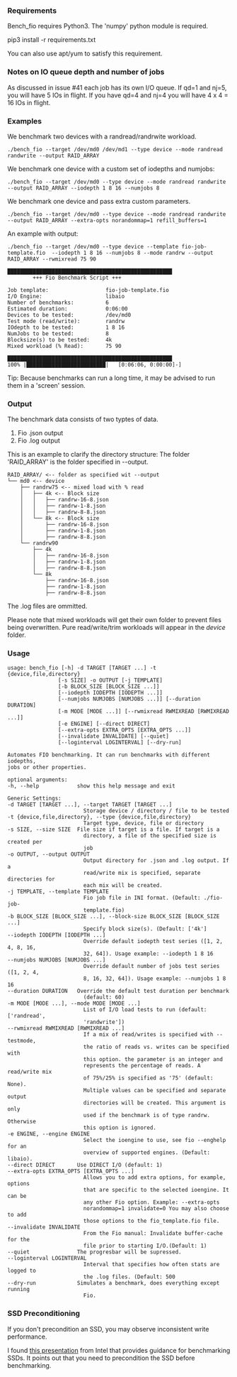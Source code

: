 ### Requirements

Bench_fio requires Python3. The 'numpy' python module is required.

   pip3 install -r requirements.txt 

You can also use apt/yum to satisfy this requirement.


### Notes on IO queue depth and number of jobs

As discussed in issue #41 each job has its own I/O queue. If qd=1 and nj=5, you will have 5 IOs in flight.
If you have qd=4 and nj=4 you will have 4 x 4 = 16 IOs in flight. 

### Examples
 
We benchmark two devices with a randread/randrwite workload. 

    ./bench_fio --target /dev/md0 /dev/md1 --type device --mode randread randwrite --output RAID_ARRAY 

We benchmark one device with a custom set of iodepths and numjobs:

    ./bench_fio --target /dev/md0 --type device --mode randread randwrite --output RAID_ARRAY --iodepth 1 8 16 --numjobs 8

We benchmark one device and pass extra custom parameters. 

	./bench_fio --target /dev/md0 --type device --mode randread randwrite --output RAID_ARRAY --extra-opts norandommap=1 refill_buffers=1


An example with output:

	./bench_fio --target /dev/md0 --type device --template fio-job-template.fio  --iodepth 1 8 16 --numjobs 8 --mode randrw --output RAID_ARRAY --rwmixread 75 90 

	████████████████████████████████████████████████████
			+++ Fio Benchmark Script +++

	Job template:                  fio-job-template.fio
	I/O Engine:                    libaio
	Number of benchmarks:          6
	Estimated duration:            0:06:00
	Devices to be tested:          /dev/md0
	Test mode (read/write):        randrw
	IOdepth to be tested:          1 8 16
	NumJobs to be tested:          8
	Blocksize(s) to be tested:     4k
	Mixed workload (% Read):       75 90

	████████████████████████████████████████████████████
	100% |█████████████████████████|   [0:06:06, 0:00:00]-]

Tip: Because benchmarks can run a long time, it may be advised to run them
in a 'screen' session.

### Output

The benchmark data consists of two typtes of data. 

1. Fio .json output
2. Fio .log output

This is an example to clarify the directory structure:
The folder 'RAID_ARRAY' is the folder specified in --output.

	RAID_ARRAY/ <-- folder as specified wit --output
	└── md0 <-- device
		├── randrw75 <-- mixed load with % read 
		│   ├── 4k <-- Block size
		│   │   ├── randrw-16-8.json
		│   │   ├── randrw-1-8.json
		│   │   ├── randrw-8-8.json
		│   └── 8k <-- Block size
		│       ├── randrw-16-8.json
		│       ├── randrw-1-8.json
		│       ├── randrw-8-8.json
		└── randrw90
			├── 4k
			│   ├── randrw-16-8.json
			│   ├── randrw-1-8.json
			│   ├── randrw-8-8.json
			└── 8k
				├── randrw-16-8.json
				├── randrw-1-8.json
				├── randrw-8-8.json

The .log files are ommitted. 

Please note that mixed workloads will get their own folder to prevent files being overwritten.
Pure read/write/trim workloads will appear in the *device* folder.


### Usage
	usage: bench_fio [-h] -d TARGET [TARGET ...] -t {device,file,directory}
					[-s SIZE] -o OUTPUT [-j TEMPLATE]
					[-b BLOCK_SIZE [BLOCK_SIZE ...]]
					[--iodepth IODEPTH [IODEPTH ...]]
					[--numjobs NUMJOBS [NUMJOBS ...]] [--duration DURATION]
					[-m MODE [MODE ...]] [--rwmixread RWMIXREAD [RWMIXREAD ...]]
					[-e ENGINE] [--direct DIRECT]
					[--extra-opts EXTRA_OPTS [EXTRA_OPTS ...]]
					[--invalidate INVALIDATE] [--quiet]
					[--loginterval LOGINTERVAL] [--dry-run]

	Automates FIO benchmarking. It can run benchmarks with different iodepths,
	jobs or other properties.

	optional arguments:
	-h, --help            show this help message and exit

	Generic Settings:
	-d TARGET [TARGET ...], --target TARGET [TARGET ...]
							Storage device / directory / file to be tested
	-t {device,file,directory}, --type {device,file,directory}
							Target type, device, file or directory
	-s SIZE, --size SIZE  File size if target is a file. If target is a
							directory, a file of the specified size is created per
							job
	-o OUTPUT, --output OUTPUT
							Output directory for .json and .log output. If a
							read/write mix is specified, separate directories for
							each mix will be created.
	-j TEMPLATE, --template TEMPLATE
							Fio job file in INI format. (Default: ./fio-job-
							template.fio)
	-b BLOCK_SIZE [BLOCK_SIZE ...], --block-size BLOCK_SIZE [BLOCK_SIZE ...]
							Specify block size(s). (Default: ['4k']
	--iodepth IODEPTH [IODEPTH ...]
							Override default iodepth test series ([1, 2, 4, 8, 16,
							32, 64]). Usage example: --iodepth 1 8 16
	--numjobs NUMJOBS [NUMJOBS ...]
							Override default number of jobs test series ([1, 2, 4,
							8, 16, 32, 64]). Usage example: --numjobs 1 8 16
	--duration DURATION   Override the default test duration per benchmark
							(default: 60)
	-m MODE [MODE ...], --mode MODE [MODE ...]
							List of I/O load tests to run (default: ['randread',
							'randwrite'])
	--rwmixread RWMIXREAD [RWMIXREAD ...]
							If a mix of read/writes is specified with --testmode,
							the ratio of reads vs. writes can be specified with
							this option. the parameter is an integer and
							represents the percentage of reads. A read/write mix
							of 75%/25% is specified as '75' (default: None).
							Multiple values can be specified and separate output
							directories will be created. This argument is only
							used if the benchmark is of type randrw. Otherwise
							this option is ignored.
	-e ENGINE, --engine ENGINE
							Select the ioengine to use, see fio --enghelp for an
							overview of supported engines. (Default: libaio).
	--direct DIRECT       Use DIRECT I/O (default: 1)
	--extra-opts EXTRA_OPTS [EXTRA_OPTS ...]
							Allows you to add extra options, for example, options
							that are specific to the selected ioengine. It can be
							any other Fio option. Example: --extra-opts
							norandommap=1 invalidate=0 You may also choose to add
							those options to the fio_template.fio file.
	--invalidate INVALIDATE
							From the Fio manual: Invalidate buffer-cache for the
							file prior to starting I/O.(Default: 1)
	--quiet               The progresbar will be supressed.
	--loginterval LOGINTERVAL
							Interval that specifies how often stats are logged to
							the .log files. (Default: 500
	--dry-run             Simulates a benchmark, does everything except running
							Fio.

### SSD Preconditioning

If you don't precondition an SSD, you may observe inconsistent write performance. 

I found [this presentation][intelpresentation] from Intel that provides guidance for benchmarking SSDs. 
It points out that you need to precondition the SSD before benchmarking. 

[intelpresentation]: https://s3.us-east-2.amazonaws.com/intel-builders/day_2_spdk_best_practices_performance_benchmarking_tuning.pdf


   